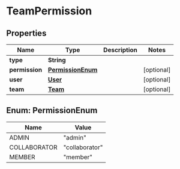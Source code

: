 # TeamPermission

## Properties
Name | Type | Description | Notes
------------ | ------------- | ------------- | -------------
**type** | **String** |  | 
**permission** | [**PermissionEnum**](#PermissionEnum) |  |  [optional]
**user** | [**User**](User.md) |  |  [optional]
**team** | [**Team**](Team.md) |  |  [optional]

<a name="PermissionEnum"></a>
## Enum: PermissionEnum
Name | Value
---- | -----
ADMIN | &quot;admin&quot;
COLLABORATOR | &quot;collaborator&quot;
MEMBER | &quot;member&quot;
